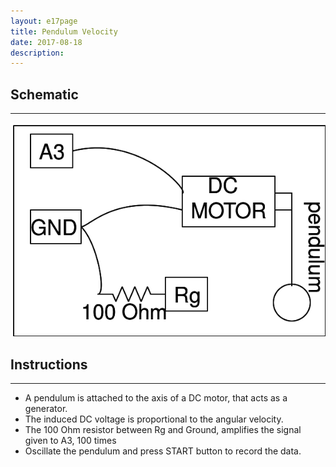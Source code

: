 ```yaml
---
layout: e17page
title: Pendulum Velocity
date: 2017-08-18
description: 
---
```


## Schematic
___

![](images/schematics/pendulum-velocity.png)

## Instructions
___
- A pendulum is attached to the axis of a DC motor, that acts as a generator.
- The induced DC voltage is proportional to the angular velocity.
- The 100 Ohm resistor between Rg and Ground, amplifies the signal given to A3, 100 times
- Oscillate the pendulum and press START button to record the data.
